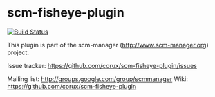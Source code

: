 scm-fisheye-plugin
==============================
[![Build Status](https://travis-ci.org/corux/scm-fisheye-plugin.svg?branch=master)](https://travis-ci.org/corux/scm-fisheye-plugin)

This plugin is part of the scm-manager (http://www.scm-manager.org) project.

Issue tracker: https://github.com/corux/scm-fisheye-plugin/issues

Mailing list:  http://groups.google.com/group/scmmanager
Wiki: https://github.com/corux/scm-fisheye-plugin

